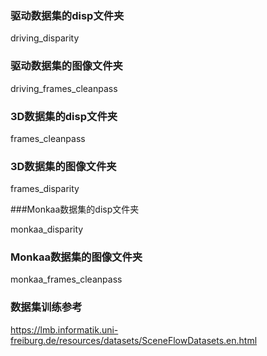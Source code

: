 ### 驱动数据集的disp文件夹

driving_disparity

### 驱动数据集的图像文件夹

driving_frames_cleanpass



### 3D数据集的disp文件夹

frames_cleanpass

### 3D数据集的图像文件夹

frames_disparity



###Monkaa数据集的disp文件夹

monkaa_disparity

### Monkaa数据集的图像文件夹

monkaa_frames_cleanpass

### 数据集训练参考
https://lmb.informatik.uni-freiburg.de/resources/datasets/SceneFlowDatasets.en.html